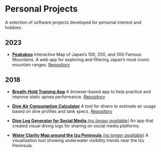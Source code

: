 # Personal Projects

A selection of software projects developed for personal interest and hobbies.

## 2023

- **[Peakaboo]((https://peakaboo.vercel.app/))** Interactive Map of Japan’s 100, 200, and 300 Famous Mountains.
  A web app for exploring and filtering Japan’s most iconic mountain ranges.
  [Repository](https://github.com/t29mato/peak-a-boo)

## 2018

- [**Breath-Hold Training App**](https://breath-hold-training.vercel.app/)
  A browser-based app to help practice and improve static apnea performance.
  [Repository](https://github.com/t29mato/breath-hold-training)

- [**Dive Air Consumption Calculator**](https://dive-air-calc.vercel.app/)
  A tool for divers to estimate air usage based on dive profiles and tank specs.
  [Repository](https://github.com/t29mato/air-simple)

- [**Dive Log Generator for Social Media** *(no longer available)*](https://github.com/t29mato/dive-log-generator)
  An app that created visual diving logs for sharing on social media platforms.

- [**Water Clarity Map around the Izu Peninsula** *(no longer available)*](https://github.com/t29mato/FrogFish)
  A visualization tool showing underwater visibility trends near the Izu Peninsula.
